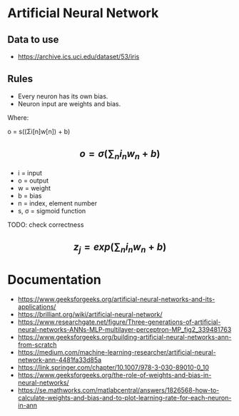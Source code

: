 # Artificial Neural Network

## Data to use

* https://archive.ics.uci.edu/dataset/53/iris

## Rules

* Every neuron has its own bias.
* Neuron input are weights and bias.

Where:

o = s((Σi[n]w[n]) + b)

$$ o = σ\left(\sum_{n} i_n w_n + b\right) $$
- 

- i = input
- o = output
- w = weight
- b = bias
- n = index, element number
- s, σ = sigmoid function

TODO: check correctness

$$ z_j = exp\left(\sum_{n} i_n w_n + b\right) $$
-

# Documentation

* https://www.geeksforgeeks.org/artificial-neural-networks-and-its-applications/
* https://brilliant.org/wiki/artificial-neural-network/
* https://www.researchgate.net/figure/Three-generations-of-artificial-neural-networks-ANNs-MLP-multilayer-perceptron-MP_fig2_339481763
* https://www.geeksforgeeks.org/building-artificial-neural-networks-ann-from-scratch
* https://medium.com/machine-learning-researcher/artificial-neural-network-ann-4481fa33d85a
* https://link.springer.com/chapter/10.1007/978-3-030-89010-0_10
* https://www.geeksforgeeks.org/the-role-of-weights-and-bias-in-neural-networks/
* https://se.mathworks.com/matlabcentral/answers/1826568-how-to-calculate-weights-and-bias-and-to-plot-learning-rate-for-each-neuron-in-ann